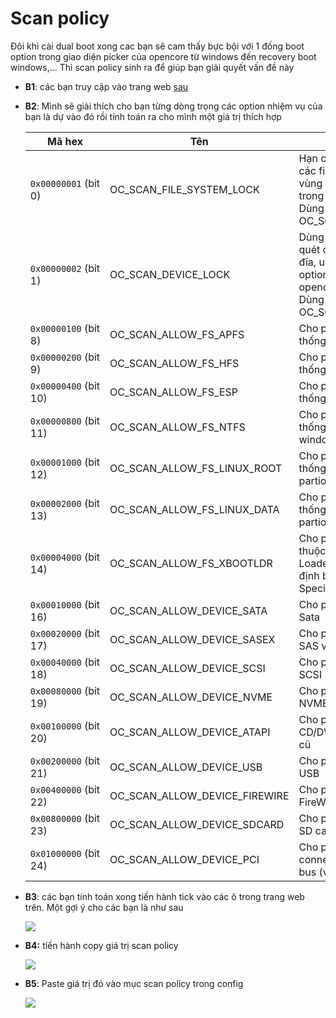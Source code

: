 # Scan policy

Đôi khi cài dual boot xong cac bạn sẽ cam thấy bực bội với 1 đống boot option trong giao diện picker của opencore từ windows đến recovery boot windows,… Thì scan policy sinh ra để giúp bạn giải quyết vấn đề này

- **B1**: các bạn truy cập vào trang web [sau](https://oc-scanpolicy.vercel.app/)

- **B2**: Mình sẽ giải thích cho bạn từng dòng trọng các option nhiệm vụ của bạn là dự vào đó rồi tính toán ra cho mình một giá trị thích hợp
  
  | Mã hex                | Tên                           | Chức năng                                                                                                                                              |
  | --------------------- | ----------------------------- | ------------------------------------------------------------------------------------------------------------------------------------------------------ |
  | `0x00000001` (bit 0)  | OC_SCAN_FILE_SYSTEM_LOCK      | Hạn chế (ngừng) Việc quét các file hệ thống trong phân vùng để tạo boot option trong picker opencore<br>Dùng kết hợp với OC_SCAN_ALLOW_FS_             |
  | `0x00000002` (bit 1)  | OC_SCAN_DEVICE_LOCK           | Dùng để hạn chế (ngừng) quét các device (ổ cứng,ổ đĩa, usb,…) để làm mất các option đó trong picker opencore<br>Dùng kết hợp với OC_SCAN_ALLOW_DEVICE_ |
  | `0x00000100` (bit 8)  | OC_SCAN_ALLOW_FS_APFS         | Cho phép quét các file hệ thống APFS                                                                                                                   |
  | `0x00000200` (bit 9)  | OC_SCAN_ALLOW_FS_HFS          | Cho phép quét các file hệ thống HFS                                                                                                                    |
  | `0x00000400` (bit 10) | OC_SCAN_ALLOW_FS_ESP          | Cho phép quét các file hệ thống thuộc efi partion                                                                                                      |
  | `0x00000800` (bit 11) | OC_SCAN_ALLOW_FS_NTFS         | Cho phép quét các file hệ thống NTFS (thường là windows)                                                                                               |
  | `0x00001000` (bit 12) | OC_SCAN_ALLOW_FS_LINUX_ROOT   | Cho phép quét các file hệ thống thuộc liux root partion                                                                                                |
  | `0x00002000` (bit 13) | OC_SCAN_ALLOW_FS_LINUX_DATA   | Cho phép quét các file hệ thống thuộc linux data partion                                                                                               |
  | `0x00004000` (bit 14) | OC_SCAN_ALLOW_FS_XBOOTLDR     | Cho phép quét các file thuộc Extended Boot Loader Partition được xác định bởi Boot Loader Specification                                                |
  | `0x00010000` (bit 16) | OC_SCAN_ALLOW_DEVICE_SATA     | Cho phép quét các thiết bị Sata                                                                                                                        |
  | `0x00020000` (bit 17) | OC_SCAN_ALLOW_DEVICE_SASEX    | Cho phép quét các thiết bị SAS và Mac Nvme                                                                                                             |
  | `0x00040000` (bit 18) | OC_SCAN_ALLOW_DEVICE_SCSI     | Cho phép quét các thiết bị SCSI                                                                                                                        |
  | `0x00080000` (bit 19) | OC_SCAN_ALLOW_DEVICE_NVME     | Cho phép quét các thiết bị NVME                                                                                                                        |
  | `0x00100000` (bit 20) | OC_SCAN_ALLOW_DEVICE_ATAPI    | Cho phép quét các thiết bị CD/DVD và các device sata cũ                                                                                                |
  | `0x00200000` (bit 21) | OC_SCAN_ALLOW_DEVICE_USB      | Cho phép quét các thiết bị USB                                                                                                                         |
  | `0x00400000` (bit 22) | OC_SCAN_ALLOW_DEVICE_FIREWIRE | Cho phép quét các thiết bị FireWire                                                                                                                    |
  | `0x00800000` (bit 23) | OC_SCAN_ALLOW_DEVICE_SDCARD   | Cho phép quét các thiết bi SD card                                                                                                                     |
  | `0x01000000` (bit 24) | OC_SCAN_ALLOW_DEVICE_PCI      | Cho phép quét các thị bị connect trực tiếp tới PCI bus (vd: VIRTIO)                                                                                    |

- **B3**: các bạn tính toán xong tiến hành tick vào các ô trong trang web trên. Một gợi ý cho các bạn là như sau
  
  ![](https://i.imgur.com/7kr0bha.png)

- **B4:** tiến hành copy giá trị scan policy
  
  ![](https://i.imgur.com/FNCJgaq.png)

- **B5**: Paste giá trị đó vào mục scan policy trong config
  
  ![](https://i.imgur.com/Mzs6Biw.png)
